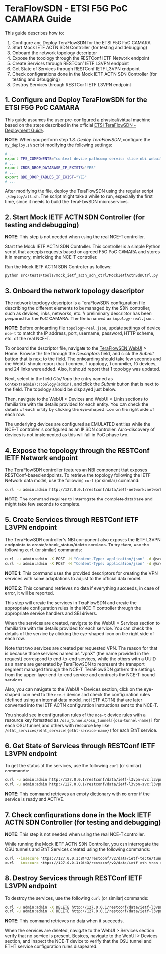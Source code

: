 # TeraFlowSDN - ETSI F5G PoC CAMARA Guide

This guide describes how to:
1. Configure and Deploy TeraFlowSDN for the ETSI F5G PoC CAMARA
2. Start Mock IETF ACTN SDN Controller (for testing and debugging)
3. Onboard the network topology descriptor
4. Expose the topology through the RESTConf IETF Network endpoint
5. Create Services through RESTConf IETF L3VPN endpoint
6. Get State of Services through RESTConf IETF L3VPN endpoint
7. Check configurations done in the Mock IETF ACTN SDN Controller (for testing and debugging)
8. Destroy Services through RESTConf IETF L3VPN endpoint


## 1. Configure and Deploy TeraFlowSDN for the ETSI F5G PoC CAMARA

This guide assumes the user pre-configured a physical/virtual machine based on the steps described in
the official
[ETSI TeraFlowSDN - Deployment Guide](https://labs.etsi.org/rep/tfs/controller/-/wikis/1.-Deployment-Guide).

__NOTE__: When you perform step _1.3. Deploy TeraFlowSDN_, configure the `my_deploy.sh` script modifying
the following settings:
```bash
# ...
export TFS_COMPONENTS="context device pathcomp service slice nbi webui"
# ...
export CRDB_DROP_DATABASE_IF_EXISTS="YES"
# ...
export QDB_DROP_TABLES_IF_EXIST="YES"
# ...
```

After modifying the file, deploy the TeraFlowSDN using the regular script `./deploy/all.sh`.
The script might take a while to run, especially the first time, since it needs to build the TeraFlowSDN
microservices.


## 2. Start Mock IETF ACTN SDN Controller (for testing and debugging)

__NOTE__: This step is not needed when using the real NCE-T controller.

Start the Mock IETF ACTN SDN Controller. This controller is a simple Python script that accepts requests
based on agreed F5G PoC CAMARA and stores it in memory, mimicking the NCE-T controller.

Run the Mock IETF ACTN SDN Controller as follows:
```bash
python src/tests/tools/mock_ietf_actn_sdn_ctrl/MockIetfActnSdnCtrl.py
```


## 3. Onboard the network topology descriptor

The network topology descriptor is a TeraFlowSDN configuration file describing the different elements to be
managed by the SDN controller, such as devices, links, networks, etc. A preliminary descriptor has been
prepared for the PoC CAMARA. The file is named as `topology-real.json`.

**NOTE**: Before onboarding file `topology-real.json`, update settings of device `nce-t` to match the IP
address, port, username, password, HTTP scheme, etc. of the real NCE-T.

To onboard the descriptor file, navigate to the [TeraFlowSDN WebUI](http://127.0.0.1/webui) > Home.
Browse the file through the _Descriptors_ field, and click the _Submit_ button that is next to the field.
The onboarding should take few seconds and the WebUI should report that 1 context, 1 topology, 1 controller,
10 devices, and 24 links were added. Also, it should report that 1 topology was updated.

Next, select in the field _Ctx/Topo_ the entry named as `Context(admin):Topology(admin)`, and click the
_Submit_ button that is next to the field. The topology should be displayed just below.

Then, navigate to the WebUI > Devices and WebUI > Links sections to familiarize with the details provided
for each entity. You can check the details of each entity by clicking the eye-shaped icon on the right
side of each row.

The underlying devices are configured as EMULATED entities while the NCE-T controller is configured as an
IP SDN controller. Auto-discovery of devices is not implemented as this will fall in PoC phase two.


## 4. Expose the topology through the RESTConf IETF Network endpoint

The TeraFlowSDN controller features an NBI component that exposes RESTConf-based endpoints. To retrieve the
topology following the IETF Network data model, use the following `curl` (or similar) command:

```bash
curl -u admin:admin http://127.0.0.1/restconf/data/ietf-network:networks/
```

__NOTE__: The command requires to interrogate the complete database and might take few seconds to complete.


## 5. Create Services through RESTConf IETF L3VPN endpoint

The TeraFlowSDN controller's NBI component also exposes the IETF L3VPN endpoints to
create/check_status/delete services. To try them, use the following `curl` (or similar) commands:

```bash
curl -u admin:admin -X POST -H "Content-Type: application/json" -d @src/nbi/tests/data/ietf_l3vpn_req_svc1.json http://127.0.0.1/restconf/data/ietf-l3vpn-svc:l3vpn-svc/vpn-services
curl -u admin:admin -X POST -H "Content-Type: application/json" -d @src/nbi/tests/data/ietf_l3vpn_req_svc2.json http://127.0.0.1/restconf/data/ietf-l3vpn-svc:l3vpn-svc/vpn-services
```

__NOTE 1__: This command uses the provided descriptors for creating the VPN services with some adaptations
to adjust to the official data model.

__NOTE 2__: This command retrieves no data if everything succeeds, in case of error, it will be reported.

This step will create the services in TeraFlowSDN and create the appropriate configuration rules in the
NCE-T controller through the appropriate service handlers and SBI drivers.

When the services are created, navigate to the WebUI > Services section to familiarize with the details
provided for each service. You can check the details of the service by clicking the eye-shaped icon on
the right side of each row.

Note that two services are created per requested VPN. The reason for that is because those services named
as "vpnX" (the name provided in the request) correspond to end-to-end services, while the others with a UUID
as a name are generated by TeraFlowSDN to represent the transport segment managed through the NCE-T.
TeraFlowSDN gathers the settings from the upper-layer end-to-end service and contructs the NCE-T-bound
services.

Also, you can navigate to the WebUI > Devices section, click on the eye-shaped icon next to the `nce-t`
device and check the configuration rules (defined using an internal data model, not IETF ACTN) that are
later converted into the IETF ACTN configuration instructions sent to the NCE-T.

You should see in configuration rules of the `nce-t` device rules with a resource key formatted as
`/osu_tunnels/osu_tunnel[{osu-tunnel-name}]` for each OSU tunnel, and others with resource key like
`/etht_services/etht_service[{etht-service-name}]` for each EthT service.


## 6. Get State of Services through RESTConf IETF L3VPN endpoint

To get the status of the services, use the following `curl` (or similar) commands:

```bash
curl -u admin:admin http://127.0.0.1/restconf/data/ietf-l3vpn-svc:l3vpn-svc/vpn-services/vpn-service=vpn1
curl -u admin:admin http://127.0.0.1/restconf/data/ietf-l3vpn-svc:l3vpn-svc/vpn-services/vpn-service=vpn2
```

__NOTE__: This command retrieves an empty dictionary with no error if the service is ready and ACTIVE.


## 7. Check configurations done in the Mock IETF ACTN SDN Controller (for testing and debugging)

__NOTE__: This step is not needed when using the real NCE-T controller.

While running the Mock IETF ACTN SDN Controller, you can interrogate the OSU tunnels and EthT Services
created using the following commands:

```bash
curl --insecure https://127.0.0.1:8443/restconf/v2/data/ietf-te:te/tunnels
curl --insecure https://127.0.0.1:8443/restconf/v2/data/ietf-eth-tran-service:etht-svc
```


## 8. Destroy Services through RESTConf IETF L3VPN endpoint

To destroy the services, use the following `curl` (or similar) commands:

```bash
curl -u admin:admin -X DELETE http://127.0.0.1/restconf/data/ietf-l3vpn-svc:l3vpn-svc/vpn-services/vpn-service=vpn1
curl -u admin:admin -X DELETE http://127.0.0.1/restconf/data/ietf-l3vpn-svc:l3vpn-svc/vpn-services/vpn-service=vpn2
```

__NOTE__: This command retrieves no data when it succeeds.

When the services are deleted, navigate to the WebUI > Services section verify that no service is present.
Besides, navigate to the WebUI > Devices section, and inspect the NCE-T device to verify that the OSU
tunnel and ETHT service configuration rules disapeared.
